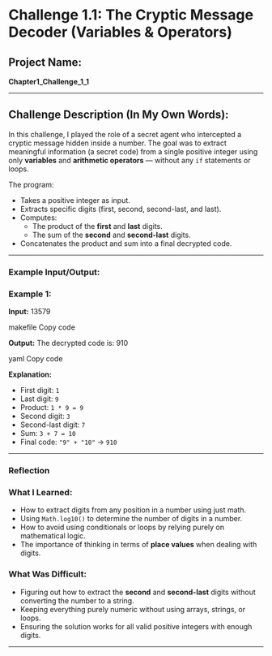 # Challenge 1.1: The Cryptic Message Decoder (Variables & Operators)

## Project Name:
**Chapter1_Challenge_1_1**

---

##  Challenge Description (In My Own Words):

In this challenge, I played the role of a secret agent who intercepted a cryptic message hidden inside a number. The goal was to extract meaningful information (a secret code) from a single positive integer using only **variables** and **arithmetic operators** — without any `if` statements or loops.

The program:
- Takes a positive integer as input.
- Extracts specific digits (first, second, second-last, and last).
- Computes:
  - The product of the **first** and **last** digits.
  - The sum of the **second** and **second-last** digits.
- Concatenates the product and sum into a final decrypted code.

---

### Example Input/Output:

### Example 1:
**Input:**
13579

makefile
Copy code

**Output:**
The decrypted code is: 910

yaml
Copy code

**Explanation:**
- First digit: `1`
- Last digit: `9`
- Product: `1 * 9 = 9`
- Second digit: `3`
- Second-last digit: `7`
- Sum: `3 + 7 = 10`
- Final code: `"9" + "10"` → `910`

---

### Reflection

### What I Learned:
- How to extract digits from any position in a number using just math.
- Using `Math.log10()` to determine the number of digits in a number.
- How to avoid using conditionals or loops by relying purely on mathematical logic.
- The importance of thinking in terms of **place values** when dealing with digits.

### What Was Difficult:
- Figuring out how to extract the **second** and **second-last** digits without converting the number to a string.
- Keeping everything purely numeric without using arrays, strings, or loops.
- Ensuring the solution works for all valid positive integers with enough digits.

---

  
